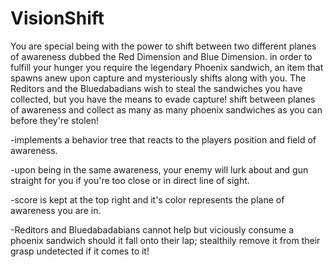 # VisionShift

You are special being with the power to shift between two different planes of awareness dubbed the Red Dimension and Blue Dimension. in order to fulfill your hunger you require the legendary Phoenix sandwich, an item that spawns anew upon capture and mysteriously shifts along with you. The Reditors and the Bluedabadians wish to steal the sandwiches you have collected, but you have the means to evade capture! shift between planes of awareness and collect as many as many phoenix sandwiches as you can before they're stolen!

-implements a behavior tree that reacts to the players position and field of awareness.

-upon being in the same awareness, your enemy will lurk about and gun straight for you if you're too close or in direct line of sight.

-score is kept at the top right and it's color represents the plane of awareness you are in.

-Reditors and Bluedabadabians cannot help but viciously consume a phoenix sandwich should it fall onto their lap; stealthily remove it from their grasp undetected if it comes to it!
